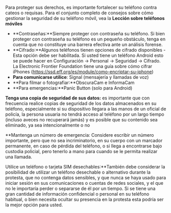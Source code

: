 [Title]: # (Preparando su teléfono)
[Difficulty]: # (Avanzado)
[Order]: # (0)

Para proteger sus derechos, es importante fortalecer su teléfono contra cateos o requisas. Para el conjunto completo de consejos sobre cómo gestionar la seguridad de su teléfono móvil, vea la **Lección sobre teléfonos móviles**

*   **Contraseñas:**Siempre proteger con contraseña su teléfono. Si bien proteger con contraseña su teléfono es un pequeño obstáculo, tenga en cuenta que no constituye una barrera efectiva ante un análisis forense.
*   **Cifrado:**Algunos teléfonos tienen opciones de cifrado disponibles - Esta opción debe ser habilitada. Si usted tiene un teléfono Android esto se puede hacer en Configuración -> Personal -> Seguridad -> Cifrado. La Electronic Frontier Foundation tiene una guía sobre cómo cifrar iPhones (https://ssd.eff.org/es/module/como-encriptar-su-iphone)
*   **Para comunicarse utilice**: Signal (mensajería y llamadas de voz)
*   **Para filmar o fotografiar:**ObscuraCam e InformaCam
*   **Para emergencias:**Panic Button (solo para Android)

**Tenga una copia de seguridad de sus datos:** es importante que con frecuencia realice copias de seguridad de los datos almacenados en su teléfono, especialmente si su dispositivo llegara a las manos de un oficial de policía, la persona usuaria no tendrá acceso al teléfono por un largo tiempo (incluso aveces no recuperará jamás) y es posible que su contenido sea eliminado, ya sea intencionalmente o no

**Mantenga un número de emergencia:
Considere escribir un número importante, pero que no sea incriminatorio, en su cuerpo con un marcador permanente, en caso de pérdida del teléfono, o si llega a encontrarse bajo custodia policial, pero tenerlo a mano para cuando se le permita realizar una llamada.


Utilice un teléfono o tarjeta SIM desechables:**También debe considerar la posibilidad de utilizar un teléfono desechable o alternativo durante la protesta, que no contenga datos sensibles, y que nunca se haya usado para iniciar sesión en sus comunicaciones o cuentas de redes sociales, y el que no le importaría perder o separarse de él por un tiempo. Si se tiene una gran cantidad de información confidencial o personal en su teléfono habitual, o bien necesita ocultar su presencia en la protesta esta podría ser la mejor opción para usted.

